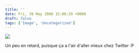 ```yaml
---
title: ''
date: Fri, 30 May 2008 15:08:39 +0000
draft: false
tags: ['Image', 'Uncategorized']
---
```


![](https://madd0.files.wordpress.com/2008/05/rcxxgaq0n9mgkxrprrqn6vp1_500.png)

Un peu en retard, puisque ça a l'air d'aller mieux chez Twitter :P